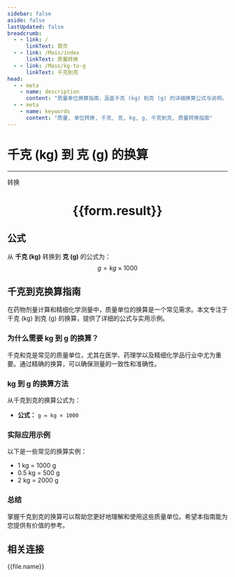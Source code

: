 ```yaml
---
sidebar: false
aside: false
lastUpdated: false
breadcrumb:
  - - link: /
      linkText: 首页
  - - link: /Mass/index
      linkText: 质量转换
  - - link: /Mass/kg-to-g
      linkText: 千克到克
head:
  - - meta
    - name: description
      content: "质量单位换算指南，涵盖千克 (kg) 到克 (g) 的详细换算公式与说明。"
  - - meta
    - name: keywords
      content: "质量, 单位转换, 千克, 克, kg, g, 千克到克, 质量转换指南"
---
```

# 千克 (kg) 到 克 (g) 的换算
---
<script setup>
import { onMounted, reactive, inject, ref } from 'vue'
import { NButton, NForm, NFormItem, NInput, NInputNumber, NSelect, NCard, useMessage,NGrid ,NGi } from 'naive-ui'
import { defineClientComponent } from 'vitepress'
import { Mass } from '../../files';

const convert = inject('convert')

const form = reactive({
  number: null,
  result: '',
})

const convertHandler = () => {
  if (form.number !== null && !isNaN(form.number)) {
    const convertedValue = parseFloat(form.number) * 1000
    form.result = `${form.number}kg = ${convertedValue.toFixed(0)}g`
  } else {
    form.result = '请输入有效的数值。'
  }
}
</script>

<n-form size="large" :model="form">
  <n-form-item label="千克 (kg)">
    <n-input-number v-model:value="form.number" placeholder="输入千克" style="width: 100%" />
  </n-form-item>
  <n-form-item>
    <n-button type="primary" @click="convertHandler" block>转换</n-button>
  </n-form-item>
</n-form>

<n-card  embedded :bordered="false" hoverable>
  <div  style="text-align:center">
    <h1>{{form.result}}</h1>
  </div>
</n-card>

## 公式

从 **千克 (kg)** 转换到 **克 (g)** 的公式为：
$$ g = kg \times 1000 $$

## 千克到克换算指南

在药物剂量计算和精细化学测量中，质量单位的换算是一个常见需求。本文专注于千克 (kg) 到克 (g) 的换算，提供了详细的公式与实用示例。

### 为什么需要 kg 到 g 的换算？

千克和克是常见的质量单位，尤其在医学、药理学以及精细化学品行业中尤为重要。通过精确的换算，可以确保测量的一致性和准确性。

### kg 到 g 的换算方法

从千克到克的换算公式为：

- **公式：** `g = kg × 1000`

### 实际应用示例

以下是一些常见的换算实例：

- 1 kg = 1000 g
- 0.5 kg = 500 g
- 2 kg = 2000 g

### 总结

掌握千克到克的换算可以帮助您更好地理解和使用这些质量单位。希望本指南能为您提供有价值的参考。

## 相关连接
<n-grid x-gap="12" :cols="4">
  <n-gi v-for="(file, index) in Mass" :key="index">
    <n-button
      text
      tag="a"
      :href="file.path"
      type="primary"
    >
      {{file.name}}
    </n-button>
  </n-gi>
</n-grid>